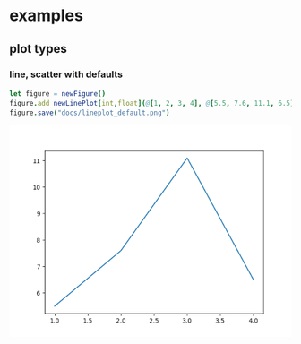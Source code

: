 # examples

## plot types

### line, scatter with defaults

```nim
let figure = newFigure()
figure.add newLinePlot[int,float](@[1, 2, 3, 4], @[5.5, 7.6, 11.1, 6.5])
figure.save("docs/lineplot_default.png")
```

![plot](lineplot_default.png)